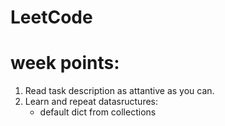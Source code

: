 # LeetCode

# week points:

1) Read task description as attantive as you can.
2) Learn and repeat datasructures:
	- default dict from collections